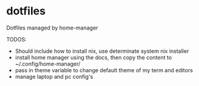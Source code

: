 # dotfiles

Dotfiles managed by home-manager

TODOS:
- Should include how to install nix, use determinate system nix installer
- install home manager using the docs, then copy the content to ~/.config/home-manager/
- pass in theme variable to change default theme of my term and editors
- manage laptop and pc config's
